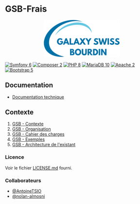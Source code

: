 # GSB-Frais
<p align="center">
    <img src="public/images/logogsb.png" width="250px"/>
</p>

[![Symfony 6](https://img.shields.io/badge/Symfony-6.0.6-e5e8e4.svg?style=flat-square&logo=symfony)](https://symfony.com/5)
[![Composer 2](https://img.shields.io/badge/Composer-2.3.3-89552c.svg?style=flat-square&logo=composer)](https://getcomposer.org/)
[![PHP 8](https://img.shields.io/badge/PHP-8.1.4-8892bf.svg?style=flat-square&logo=php&logoColor=ffffff)](https://www.php.net/)
[![MariaDB 10](https://img.shields.io/badge/MariaDB-10.6.4-c0765a.svg?style=flat-square&logo=mariadb)](https://mariadb.org/)
[![Apache 2](https://img.shields.io/badge/Apache-2.4.53-a2205c.svg?style=flat-square&logo=apache)](https://httpd.apache.org/)
[![Bootstrap 5](https://img.shields.io/badge/Bootstrap-5.1-7952b3.svg?style=flat-square&logo=bootstrap&logoColor=white)](https://getbootstrap.com/)

## Documentation

* [Documentation technique](https://github.com/AntoineTSIO/GSB-Frais/blob/comptable/docs/Documentation-Technique.pdf)

## Contexte

1. [GSB - Contexte](https://github.com/AntoineTSIO/GSB-Frais/blob/comptable/docs/01-GSB-Contexte.pdf)
2. [GSB - Organisation](https://github.com/AntoineTSIO/GSB-Frais/blob/comptable/docs/02-GSB-Organisation.pdf)
3. [GSB - Cahier des charges](https://github.com/AntoineTSIO/GSB-Frais/blob/comptable/docs/03-GSB-AppliFrais-Description.pdf)
4. [GSB - Exemples](https://github.com/AntoineTSIO/GSB-Frais/blob/comptable/docs/04-GSB-AppliFrais-Commentaires.pdf)
5. [GSB - Architecture de l'existant](https://github.com/AntoineTSIO/GSB-Frais/blob/comptable/docs/05-GSB-Architecture-Application-Existante.pdf)

### Licence

Voir le fichier [LICENSE.md](https://github.com/AntoineTSIO/GSB-Frais/blob/main/LICENSE.md) fourni.

### Collaborateurs

* [@AntoineTSIO](https://github.com/AntoineTSIO)
* [@nolan-almosni](https://github.com/nolan-almosni)